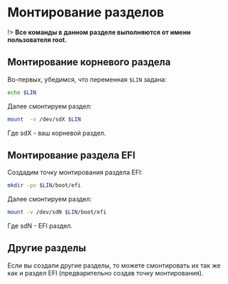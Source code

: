 # Монтирование разделов

!> **Все команды в данном разделе выполняются от имени пользователя root.**

## Монтирование корневого раздела

Во-первых, убедимся, что переменная `$LIN` задана:
```bash
echo $LIN
```

Далее смонтируем раздел:
```bash
mount  -v /dev/sdX $LIN
```
Где sdX - ваш корневой раздел.
  
## Монтирование раздела EFI

Создадим точку монтирования раздела EFI:
```bash
mkdir -pv $LIN/boot/efi
```

Далее смонтируем раздел:

```bash
mount -v /dev/sdN $LIN/boot/efi
```
Где sdN - EFI раздел.
  
## Другие разделы

Если вы создали другие разделы, то можете смонтировать их так же как и раздел EFI (предварительно создав точку монтирования).
